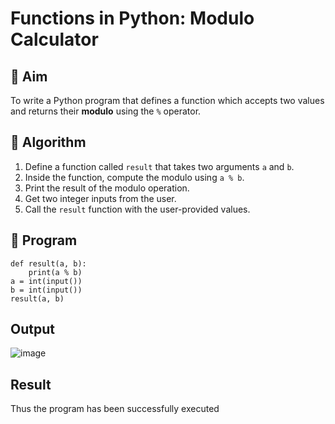 # Functions in Python: Modulo Calculator

## 🎯 Aim
To write a Python program that defines a function which accepts two values and returns their **modulo** using the `%` operator.

## 🧠 Algorithm
1. Define a function called `result` that takes two arguments `a` and `b`.
2. Inside the function, compute the modulo using `a % b`.
3. Print the result of the modulo operation.
4. Get two integer inputs from the user.
5. Call the `result` function with the user-provided values.

## 🧾 Program
```
def result(a, b):
    print(a % b)
a = int(input())
b = int(input())
result(a, b)
```
## Output
![image](https://github.com/user-attachments/assets/2510fab1-8a6a-4b7c-8e64-bb5c8a64f1bb)


## Result
Thus the program has been successfully executed 
